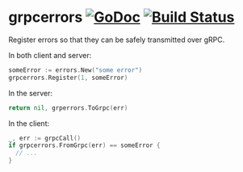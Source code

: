 # grpcerrors [![GoDoc](https://img.shields.io/badge/godoc-Reference-brightgreen.svg?style=flat)](http://godoc.org/github.com/neilgarb/grpcerrors) [![Build Status](https://travis-ci.org/neilgarb/grpcerrors.svg?branch=master)](https://travis-ci.org/neilgarb/grpcerrors)

Register errors so that they can be safely transmitted over gRPC.

In both client and server:

```go
someError := errors.New("some error")
grpcerrors.Register(1, someError)
```

In the server:

```go
return nil, grperrors.ToGrpc(err)
```

In the client:

```go
_, err := grpcCall()
if grpcerrors.FromGrpc(err) == someError {
  // ...
}
```

